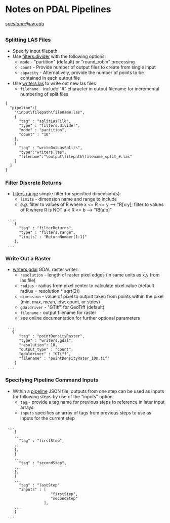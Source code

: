 # Notes on PDAL Pipelines
###### spestana@uw.edu

### Splitting LAS Files
* Specify input filepath
* Use [filters.divider](https://www.pdal.io/stages/filters.divider.html) with the following options:
  * `mode` - "partition" (default) or "round_robin" processing
  * `count` - Provide number of output files to create from single input
  * `capacity` - Alternatively, provide the number of points to be contained in each output file
* Use [writers.las](https://www.pdal.io/stages/writers.las.html) to write out new las files
  * `filename` - include "#" character in output filename for incremental numbering of split files

```
{
  "pipeline":[
	"\input\filepath\filename.las",
    {
	  "tag" : "splitLasFile",
      "type" : "filters.divider",
	  "mode" : "partition",
      "count" : "10"
    },
    {
      "tag" : "writeOutLasSplits",
      "type":"writers.las",
      "filename":"\output\filepath\filename_split_#.las"
    }
  ]
}
```

### Filter Discrete Returns
* [filters.range](https://www.pdal.io/stages/filters.range.html) simple filter for specified dimension(s):
  * `limits` - dimension name and range to include 
  * _e.g._ filter to values of R where x <= R <= y --> "R[x:y]; filter to values of R where R is NOT a < R <= b --> "R!(a:b]"

```
 ...
	{
	  "tag" : "filterReturns",
      "type" : "filters.range",
      "limits" : "ReturnNumber[1:1]"
    },
 ...
```

### Write Out a Raster
* [writers.gdal](https://www.pdal.io/stages/writers.gdal.html) GDAL raster writer:
  * `resolution` - length of raster pixel edges (in same units as x,y from las file)
  * `radius` - radius from pixel center to calculate pixel value (default radius = resolution * sqrt(2))
  * `dimension` - value of pixel to output taken from points within the pixel (min, max, mean, idw, count, or stdev)
  * `gdaldriver` - "GTiff" for GeoTiff (default)
  * `filename` - output filename for raster
  * see online documentation for further optional parameters

```
 ...
   {
	  "tag" : "pointDensityRaster",
      "type" : "writers.gdal",
	  "resolution": 10,
	  "output_type" : "count",
	  "gdaldriver" : "GTiff",
      "filename" : "pointDensityRater_10m.tif"
    }
 ...
```

### Specifying Pipeline Command Inputs
* Within a [pipeline](https://www.pdal.io/pipeline.html) JSON file, outputs from one step can be used as inputs for following steps by use of the "inputs" option:
  * `tag` - provide a tag name for previous steps to reference in later input arrays
  * `inputs` specifies an array of tags from previous steps to use as inputs for the current step

```
 ...
	{
	...
	  "tag" : "firstStep",
	...
	},
	{
	...
	  "tag" : "secondStep",
	...
	},
	{
	...
	  "tag" : "lastStep"
	  "inputs" : [
					"firstStep",
					"secondStep"
				 ],
	...
	}
 ...
```